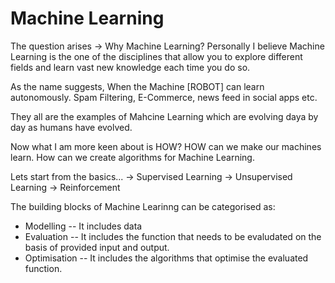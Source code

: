 # Machine Learning

The question arises -> Why Machine Learning?
Personally I believe Machine Learning is the one of the disciplines that allow you to explore different fields and learn vast new knowledge each time you do so.

As the name suggests, When the Machine [ROBOT] can learn autonomously.
Spam Filtering, E-Commerce, news feed in social apps etc.

They all are the examples of Mahcine Learning which are evolving daya by day as humans have evolved.

Now what I am more keen about is HOW?
HOW can we make our machines learn. How can we create algorithms for Machine Learning.

Lets start from the basics...
-> Supervised Learning
-> Unsupervised Learning
-> Reinforcement

The building blocks of Machine Learinng can be categorised as:
- Modelling -- It includes data 
- Evaluation -- It includes the function that needs to be evaludated on the basis of provided input and output.
- Optimisation -- It includes the algorithms that optimise the evaluated function.